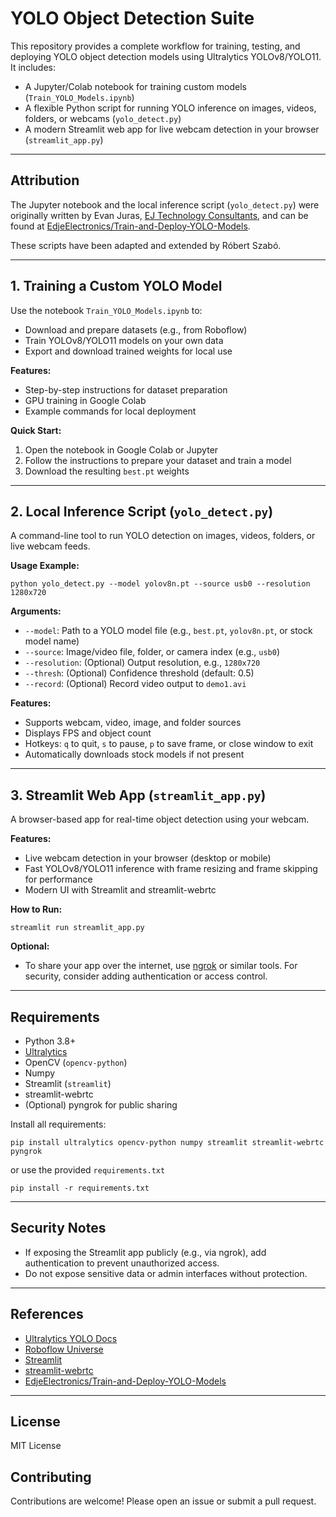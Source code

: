 # YOLO Object Detection Suite

This repository provides a complete workflow for training, testing, and deploying YOLO object detection models using Ultralytics YOLOv8/YOLO11. It includes:

- A Jupyter/Colab notebook for training custom models (`Train_YOLO_Models.ipynb`)
- A flexible Python script for running YOLO inference on images, videos, folders, or webcams (`yolo_detect.py`)
- A modern Streamlit web app for live webcam detection in your browser (`streamlit_app.py`)

---

## Attribution

The Jupyter notebook and the local inference script (`yolo_detect.py`) were originally written by Evan Juras, [EJ Technology Consultants](https://ejtech.io), and can be found at [EdjeElectronics/Train-and-Deploy-YOLO-Models](https://github.com/EdjeElectronics/Train-and-Deploy-YOLO-Models).

These scripts have been adapted and extended by Róbert Szabó.

---

## 1. Training a Custom YOLO Model

Use the notebook `Train_YOLO_Models.ipynb` to:
- Download and prepare datasets (e.g., from Roboflow)
- Train YOLOv8/YOLO11 models on your own data
- Export and download trained weights for local use

**Features:**
- Step-by-step instructions for dataset preparation
- GPU training in Google Colab
- Example commands for local deployment

**Quick Start:**
1. Open the notebook in Google Colab or Jupyter
2. Follow the instructions to prepare your dataset and train a model
3. Download the resulting `best.pt` weights

---

## 2. Local Inference Script (`yolo_detect.py`)

A command-line tool to run YOLO detection on images, videos, folders, or live webcam feeds.

**Usage Example:**
```shell
python yolo_detect.py --model yolov8n.pt --source usb0 --resolution 1280x720
```

**Arguments:**
- `--model`: Path to a YOLO model file (e.g., `best.pt`, `yolov8n.pt`, or stock model name)
- `--source`: Image/video file, folder, or camera index (e.g., `usb0`)
- `--resolution`: (Optional) Output resolution, e.g., `1280x720`
- `--thresh`: (Optional) Confidence threshold (default: 0.5)
- `--record`: (Optional) Record video output to `demo1.avi`

**Features:**
- Supports webcam, video, image, and folder sources
- Displays FPS and object count
- Hotkeys: `q` to quit, `s` to pause, `p` to save frame, or close window to exit
- Automatically downloads stock models if not present

---

## 3. Streamlit Web App (`streamlit_app.py`)

A browser-based app for real-time object detection using your webcam.

**Features:**
- Live webcam detection in your browser (desktop or mobile)
- Fast YOLOv8/YOLO11 inference with frame resizing and frame skipping for performance
- Modern UI with Streamlit and streamlit-webrtc

**How to Run:**
```shell
streamlit run streamlit_app.py
```

**Optional:**
- To share your app over the internet, use [ngrok](https://ngrok.com/) or similar tools. For security, consider adding authentication or access control.

---

## Requirements
- Python 3.8+
- [Ultralytics](https://pypi.org/project/ultralytics/)
- OpenCV (`opencv-python`)
- Numpy
- Streamlit (`streamlit`)
- streamlit-webrtc
- (Optional) pyngrok for public sharing

Install all requirements:
```shell
pip install ultralytics opencv-python numpy streamlit streamlit-webrtc pyngrok
```

or use the provided `requirements.txt`
```shell
pip install -r requirements.txt
```


---

## Security Notes
- If exposing the Streamlit app publicly (e.g., via ngrok), add authentication to prevent unauthorized access.
- Do not expose sensitive data or admin interfaces without protection.

---

## References
- [Ultralytics YOLO Docs](https://docs.ultralytics.com/)
- [Roboflow Universe](https://universe.roboflow.com/)
- [Streamlit](https://streamlit.io/)
- [streamlit-webrtc](https://github.com/whitphx/streamlit-webrtc)
- [EdjeElectronics/Train-and-Deploy-YOLO-Models](https://github.com/EdjeElectronics/Train-and-Deploy-YOLO-Models)

---

## License
MIT License

## Contributing
Contributions are welcome! Please open an issue or submit a pull request.
